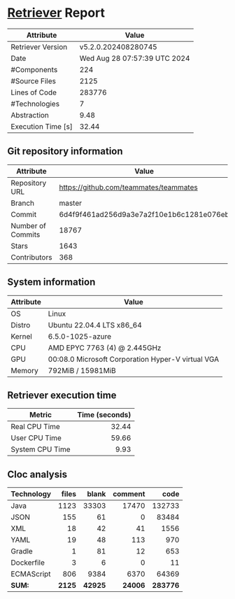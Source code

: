 # [Retriever](https://github.com/PalladioSimulator/Palladio-ReverseEngineering-Retriever) Report
| Attribute          | Value |
| ------------------ | ----- |
| Retriever Version  | v5.2.0.202408280745 |
| Date               | Wed Aug 28 07:57:39 UTC 2024 |
| #Components        | 224 |
| #Source Files      | 2125 |
| Lines of Code      | 283776 |
| #Technologies      | 7 |
| Abstraction        | 9.48 |
| Execution Time [s] | 32.44 |

## Git repository information
|      Attribute    | Value |
| ----------------- | ----- |
| Repository URL    | https://github.com/teammates/teammates |
| Branch            | master |
| Commit            | 6d4f9f461ad256d9a3e7a2f10e1b6c1281e076eb |
| Number of Commits | 18767 |
| Stars             | 1643 |
| Contributors      | 368 |


## System information
| Attribute | Value |
| --------- | ----- |
| OS | Linux  |
| Distro | Ubuntu 22.04.4 LTS x86_64  |
| Kernel | 6.5.0-1025-azure  |
| CPU | AMD EPYC 7763 (4) @ 2.445GHz  |
| GPU | 00:08.0 Microsoft Corporation Hyper-V virtual VGA  |
| Memory | 792MiB / 15981MiB  |

## Retriever execution time
| Metric | Time (seconds) |
| --- | ---: |
| Real CPU Time | 32.44 |
| User CPU Time | 59.66 |
| System CPU Time | 9.93 |
<!--
Explainations:
- __Real CPU Time__: actual time the command has run (can be less than total time spent in user and system mode for multi-threaded processes)
- __User CPU Time__: time the command has spent running in user mode
- __System CPU Time__: time the command has spent running in system or kernel mode
-->

## Cloc analysis

<!-- github.com/AlDanial/cloc v 1.90  T=6.30 s (413.7 files/s, 59668.9 lines/s) -->

|Technology|files|blank|comment|code|
|:-------|-------:|-------:|-------:|-------:|
|Java|1123|33303|17470|132733|
|JSON|155|61|0|83484|
|XML|18|42|41|1556|
|YAML|19|48|113|970|
|Gradle|1|81|12|653|
|Dockerfile|3|6|0|11|
|ECMAScript|806|9384|6370|64369|
|**SUM:**|**2125**|**42925**|**24006**|**283776**|
